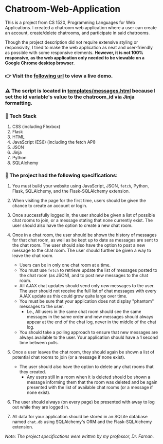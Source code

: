 # Chatroom-Web-Application

This is a project from CS 1520, Programming Languages for Web Applications. I created a chatroom web application where a user can create an account, create/delete chatrooms, and participate in said chatrooms. 

Though the project description did not require extensive styling or responsivity, I tried to make the web application as neat and user-friendly as possible with some responsive elements. **However, it is not 100% responsive, as the web application only needed to be viewable on a Google Chrome desktop browser**.

### :point_right: Visit the [following url](http://valhos.pythonanywhere.com/) to view a live demo.

### :warning: The script is located in [templates/messages.html](https://github.com/val-l-hosler/Chatroom-Web-Application/blob/main/templates/messages.html) because I set the id variable's value to the chatroom_id via Jinja formatting.

### 🧰 Tech Stack 
1. CSS (including Flexbox)
2. Flask
3. HTML
4. JavaScript (ES6) (including the fetch API)
5. JSON
6. Jinja
7. Python
8. SQLAlchemy

### :memo: The project had the following specifications:

1. You must build your website using JavaScript, JSON, `fetch`, Python, Flask,
	SQLAlchemy, and the Flask-SQLAlchemy extension.

2. When visiting the page for the first time, users should be given the chance
	to create an account or login.

3. Once successfully logged in, the user should be given a list of possible
	chat rooms to join, or a message stating that none currently exist.  The
	user should also have the option to create a new chat room.

4. Once in a chat room, the user should be shown the history of messages for
	that chat room, as well as be kept up to date as messages are sent to the
	chat room. The user should also have the option to post a new message to
	the chat room. The user should further be given a way to leave the chat
	room.

	* Users can be in only one chat room at a time.
	* You must use `fetch` to retrieve update the list of messages posted to the
	  chat room (as JSON), and to post new messages to the chat room.
	* All AJAX chat updates should send only *new* messages to the user.  The
	  user should not receive the full list of chat messages with every AJAX
	  update as this could grow quite large over time.
	* You must be sure that your application does not display "phantom"
	  messages to the user.
		* I.e., All users in the same chat room should see the same messages in
		  the same order and new messages should always appear at the end of
		  the chat log, never in the middle of the chat log.
	* You should take a polling approach to ensure that new messages are always
	  available to the user. Your application should have a 1 second time
	  between polls.

5. Once a user leaves the chat room, they should again be shown a list of
	potential chat rooms to join (or a message if none exist).

	* The user should also have the option to delete any chat rooms that they
	  created.
		* Any users still in a room when it is deleted should be shown a
		  message informing them that the room was deleted and be again
		  presented with the list of available chat rooms (or a message if none
		  exist).
		  
6. The user should always (on every page) be presented with away to log out
	while they are logged in.

7. All data for your application should be stored in an SQLite database named
	`chat.db` using SQLAlchemy's ORM and the Flask-SQLAlchemy extension.

<em>Note: The project specifications were written by my professor, Dr. Farnan.</em>
